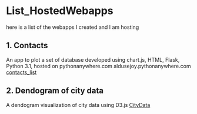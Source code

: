 # List_HostedWebapps
here is a list of the webapps I created and I am hosting

## 1. Contacts
An app to plot a set of database
developed using chart.js, HTML, Flask, Python 3.1, hosted on pythonanywhere.com
aldusejoy.pythonanywhere.com
[contacts_list](https://aldusejoy.pythonanywhere.com/)

## 2. Dendogram of city data
A dendogram visualization of city data using D3.js
[CityData](https://joy-ald.github.io/City/)

